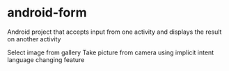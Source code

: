 # android-form
Android project that accepts input from one activity and displays the result on another activity

Select image from gallery
Take picture from camera using implicit intent
language changing feature
